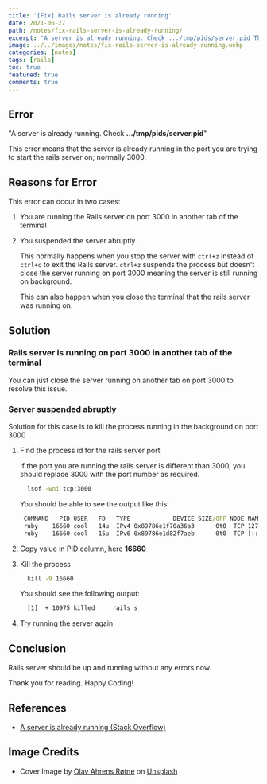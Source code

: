 ```yaml
---
title: '[Fix] Rails server is already running'
date: 2021-06-27
path: /notes/fix-rails-server-is-already-running/
excerpt: "A server is already running. Check .../tmp/pids/server.pid This error means the rails server suspended or stopped abruptly, due to which background process is already running on the port that rails server was previously running on."
image: ../../images/notes/fix-rails-server-is-already-running.webp
categories: [notes]
tags: [rails]
toc: true
featured: true
comments: true
---
```


## Error

"A server is already running. Check **.../tmp/pids/server.pid**"

This error means that the server is already running in the port you are trying to start the rails server on; normally 3000.

## Reasons for Error

This error can occur in two cases:

1. You are running the Rails server on port 3000 in another tab of the terminal

2. You suspended the server abruptly
     
    This normally happens when you stop the server with `ctrl+z` instead of `ctrl+c` to exit the Rails server. `ctrl+z` suspends the process but doesn't close the server running on port 3000 meaning the server is still running on background.

    This can also happen when you close the terminal that the rails server was running on.

## Solution

### Rails server is running on port 3000 in another tab of the terminal

You can just close the server running on another tab on port 3000 to resolve this issue.

### Server suspended abruptly

Solution for this case is to kill the process running in the background on port 3000

1. Find the process id for the rails server port
   
     If the port you are running the rails server is different than 3000, you should replace 3000 with the port number as required.

     ```cmd
       lsof -wni tcp:3000
     ```

     You should be able to see the output like this:

     ```cmd
      COMMAND   PID USER   FD   TYPE            DEVICE SIZE/OFF NODE NAME
      ruby    16660 cool   14u  IPv4 0x89786e1f70a36a3      0t0  TCP 127.0.0.1:hbci (LISTEN)
      ruby    16660 cool   15u  IPv6 0x89786e1d82f7aeb      0t0  TCP [::1]:hbci (LISTEN)
     ``` 

2. Copy value in PID column, here **16660**

3. Kill the process

     ```cmd
       kill -9 16660
     ```

     You should see the following output:

     ```cmd
       [1]  + 10975 killed     rails s
     ```

 4. Try running the server again
      

## Conclusion

Rails server should be up and running without any errors now.

Thank you for reading. Happy Coding!

## References

- <a href="https://stackoverflow.com/a/64998938/9359123" target="_blank" rel="noopener">A server is already running (Stack Overflow)</a>

## Image Credits

- Cover Image by <a href="https://unsplash.com/@olav_ahrens?utm_source=unsplash&utm_medium=referral&utm_content=creditCopyText" target="_blank" rel="noopener">Olav Ahrens Røtne</a> on <a href="https://unsplash.com/s/photos/solution?utm_source=unsplash&utm_medium=referral&utm_content=creditCopyText" target="_blank" rel="noopener">Unsplash</a>
